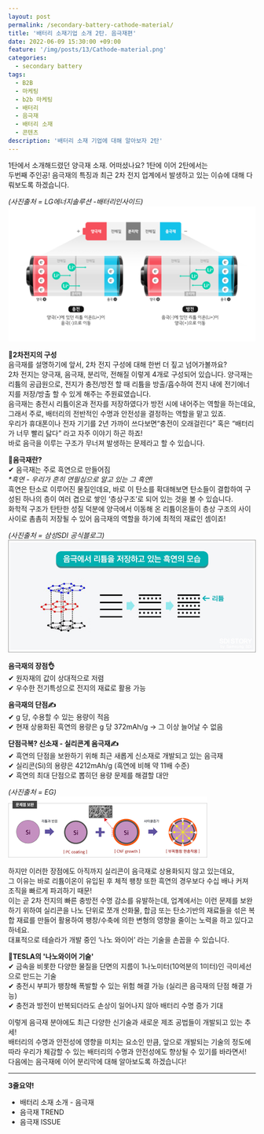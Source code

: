 ```yaml
---
layout: post
permalink: /secondary-battery-cathode-material/
title: '배터리 소재기업 소개 2탄. 음극재편'
date: 2022-06-09 15:30:00 +09:00
feature: '/img/posts/13/Cathode-material.png'
categories:
  - secondary battery
tags:
  - B2B
  - 마케팅
  - b2b 마케팅
  - 배터리
  - 음극재
  - 배터리 소재
  - 콘텐츠
description: '배터리 소재 기업에 대해 알아보자 2탄'
---
```

1탄에서 소개해드렸던 양극재 소재. 어떠셨나요? 1탄에 이어 2탄에서는   
두번째 주인공! 음극재의 특징과 최근 2차 전지 업계에서 발생하고 있는 이슈에 대해 다뤄보도록 하겠습니다.      

_(사진출처 = LG에너지솔루션 -배터리인사이드)_   
![배터리소재 + 음극재 구성](/img/posts/13/Battery_Inside.png)    

**🔋2차전지의 구성**   
음극재를 설명하기에 앞서, 2차 전지 구성에 대해 한번 더 짚고 넘어가볼까요?   
2차 전지는 양극재, 음극재, 분리막, 전해질 이렇게 4개로 구성되어 있습니다. 양극재는 리튬의 공급원으로, 전지가 충전/방전 할 때 리튬을 방출/흡수하여 전지 내에 전기에너지를 저장/방출 할 수 있게 해주는 주원료였습니다.   
음극재는 충전시 리튬이온과 전자를 저장하였다가 방전 시에 내어주는 역할을 하는데요,    
그래서 주로, 배터리의 전반적인 수명과 안전성을 결정하는 역할을 맡고 있죠.   
우리가 휴대폰이나 전자 기기를 2년 가까이 쓰다보면“충전이 오래걸린다” 혹은 “배터리가 너무 빨리 닳다” 라고 자주 이야기 하곤 하죠!   
바로 음극을 이루는 구조가 무너져 발생하는 문제라고 할 수 있습니다.    

**🤔음극재란?**   
✔ 음극재는 주로 흑연으로 만들어짐    
_*흑연 - 우리가 흔히 연필심으로 알고 있는 그 흑연!_    
흑연은 탄소로 이루어진 물질인데요, 바로 이 탄소를 확대해보면 탄소들이 결합하여 구성된 하나의 층이 여러 겹으로 쌓인 ‘층상구조’로 되어 있는 것을 볼 수 있습니다.    
화학적 구조가 탄탄한 성질 덕분에 양극에서 이동해 온 리튬이온들이 층상 구조의 사이 사이로 촘촘히 저장될 수 있어 음극재의 역할을 하기에 최적의 재료인 셈이죠!   

_(사진출처 = 삼성SDI 공식블로그)_   
![배터리소재 + 음극재 흑연](/img/posts/13/Cathode_material_graphite.jpg)    

**음극재의 장점👌**    
✔ 원자재의 값이 상대적으로 저렴   
✔ 우수한 전기특성으로 전지의 재료로 활용 가능   

**음극재의 단점✍️**    
✔ g 당, 수용할 수 있는 용량이 적음   
✔ 현재 상용화된 흑연의 용량은 g 당 372mAh/g → 그 이상 늘어날 수 없음     

**단점극복? 신소재 - 실리콘계 음극재✍️**    
✔ 흑연의 단점을 보완하기 위해 최근 새롭게 신소재로 개발되고 있는 음극재   
✔ 실리콘(Si)의 용량은 4212mAh/g (흑연에 비해 약 11배 수준)   
✔ 흑연의 최대 단점으로 뽑히던 용량 문제를 해결할 대안   

_(사진출처 = EG)_  
![배터리소재 + 실리콘 음극재](/img/posts/13/Cathode_material_SI.png)    

하지만 이러한 장점에도 아직까지 실리콘이 음극재로 상용화되지 않고 있는데요,   
그 이유는 바로 리튬이온이 유입된 후 체적 팽창 또한 흑연의 경우보다 수십 배나 커져 조직을 빠르게 파괴하기 때문!   
이는 곧 2차 전지의 빠른 충방전 수명 감소를 유발하는데, 업계에서는 이런 문제를 보완하기 위하여 실리콘을 나노 단위로 쪼개 산화물, 합금 또는 탄소기반의 재료들을 섞은 복합 재료를 만들어 활용하여 팽창/수축에 의한 변형의 영향을 줄이는 노력을 하고 있다고 하네요.   
대표적으로 테슬라가 개발 중인 ‘나노 와이어’ 라는 기술을 손꼽을 수 있습니다.   

**🚗TESLA의 '나노와이어 기술'**  
✔ 금속을 비롯한 다양한 물질을 단면의 지름이 1나노미터(10억분의 1미터)인 극미세선으로 만드는 기술   
✔ 충전시 부피가 팽창해 폭발할 수 있는 위험 해결 가능 (실리콘 음극재의 단점 해결 가능)   
✔ 충전과 방전이 반복되더라도 손상이 일어나지 않아 배터리 수명 증가 기대   

이렇게 음극재 분야에도 최근 다양한 신기술과 새로운 제조 공법들이 개발되고 있는 추세!   
배터리의 수명과 안전성에 영향을 미치는 요소인 만큼, 앞으로 개발되는 기술의 정도에 따라 우리가 체감할 수 있는 배터리의 수명과 안전성에도 향상될 수 있기를 바라면서!    
다음에는 음극재에 이어 분리막에 대해 알아보도록 하겠습니다!   

--------------------------------------------------------

**3줄요약!**   
+ 배터리 소재 소개 - 음극재   
+ 음극재 TREND   
+ 음극재 ISSUE   
